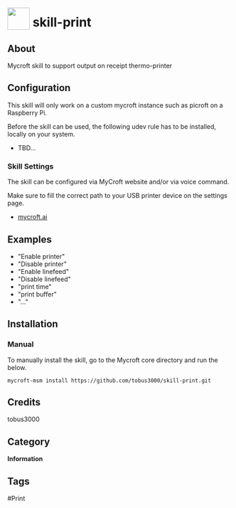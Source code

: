 # <img src="https://raw.githack.com/FortAwesome/Font-Awesome/master/svgs/solid/print.svg" card_color="#FEE255" width="50" height="50" style="vertical-align:bottom"/> skill-print

## About
Mycroft skill to support output on receipt thermo-printer

## Configuration
This skill will only work on a custom mycroft instance such as picroft on a Raspberry Pi.

Before the skill can be used, the following udev rule has to be installed, locally on your system.

- TBD...

### Skill Settings
The skill can be configured via MyCroft website and/or via voice command.

Make sure to fill the correct path to your USB printer device on the settings page.

- [mycroft.ai](https://account.mycroft.ai/skills)


## Examples
* "Enable printer"
* "Disable printer"
* "Enable linefeed"
* "Disable linefeed"
* "print time"
* "print buffer"
* "..."

## Installation
### Manual
To manually install the skill, go to the Mycroft core directory and run the below.

```mycroft-msm install https://github.com/tobus3000/skill-print.git```

## Credits
tobus3000

## Category
**Information**

## Tags
#Print
